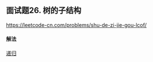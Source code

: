 ## 面试题26. 树的子结构

https://leetcode-cn.com/problems/shu-de-zi-jie-gou-lcof/


#### 解法  

[递归](_1.py)


